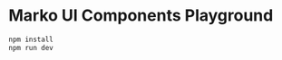 Marko UI Components Playground
==================================

```bash
npm install
npm run dev
```
